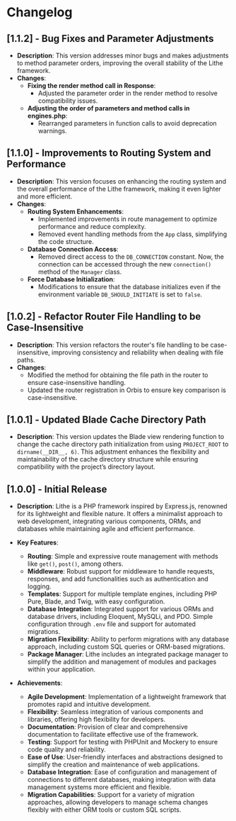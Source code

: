 # Changelog

## [1.1.2] - Bug Fixes and Parameter Adjustments

- **Description**: This version addresses minor bugs and makes adjustments to method parameter orders, improving the overall stability of the Lithe framework.
- **Changes**:
  - **Fixing the render method call in Response**:
    - Adjusted the parameter order in the render method to resolve compatibility issues.
  - **Adjusting the order of parameters and method calls in engines.php**:
    - Rearranged parameters in function calls to avoid deprecation warnings.

## [1.1.0] - Improvements to Routing System and Performance

- **Description**: This version focuses on enhancing the routing system and the overall performance of the Lithe framework, making it even lighter and more efficient.
- **Changes**:
  - **Routing System Enhancements**:
    - Implemented improvements in route management to optimize performance and reduce complexity.
    - Removed event handling methods from the `App` class, simplifying the code structure.
  - **Database Connection Access**:
    - Removed direct access to the `DB_CONNECTION` constant. Now, the connection can be accessed through the new `connection()` method of the `Manager` class.
  - **Force Database Initialization**:
    - Modifications to ensure that the database initializes even if the environment variable `DB_SHOULD_INITIATE` is set to `false`.

## [1.0.2] - Refactor Router File Handling to be Case-Insensitive

- **Description**: This version refactors the router's file handling to be case-insensitive, improving consistency and reliability when dealing with file paths.
- **Changes**:
  - Modified the method for obtaining the file path in the router to ensure case-insensitive handling.
  - Updated the router registration in Orbis to ensure key comparison is case-insensitive.

## [1.0.1] - Updated Blade Cache Directory Path

- **Description**: This version updates the Blade view rendering function to change the cache directory path initialization from using `PROJECT_ROOT` to `dirname(__DIR__, 6)`. This adjustment enhances the flexibility and maintainability of the cache directory structure while ensuring compatibility with the project’s directory layout.

## [1.0.0] - Initial Release

- **Description**: Lithe is a PHP framework inspired by Express.js, renowned for its lightweight and flexible nature. It offers a minimalist approach to web development, integrating various components, ORMs, and databases while maintaining agile and efficient performance.

- **Key Features**:
  - **Routing**: Simple and expressive route management with methods like `get()`, `post()`, among others.
  - **Middleware**: Robust support for middleware to handle requests, responses, and add functionalities such as authentication and logging.
  - **Templates**: Support for multiple template engines, including PHP Pure, Blade, and Twig, with easy configuration.
  - **Database Integration**: Integrated support for various ORMs and database drivers, including Eloquent, MySQLi, and PDO. Simple configuration through `.env` file and support for automated migrations.
  - **Migration Flexibility**: Ability to perform migrations with any database approach, including custom SQL queries or ORM-based migrations.
  - **Package Manager**: Lithe includes an integrated package manager to simplify the addition and management of modules and packages within your application.

- **Achievements**:
  - **Agile Development**: Implementation of a lightweight framework that promotes rapid and intuitive development.
  - **Flexibility**: Seamless integration of various components and libraries, offering high flexibility for developers.
  - **Documentation**: Provision of clear and comprehensive documentation to facilitate effective use of the framework.
  - **Testing**: Support for testing with PHPUnit and Mockery to ensure code quality and reliability.
  - **Ease of Use**: User-friendly interfaces and abstractions designed to simplify the creation and maintenance of web applications.
  - **Database Integration**: Ease of configuration and management of connections to different databases, making integration with data management systems more efficient and flexible.
  - **Migration Capabilities**: Support for a variety of migration approaches, allowing developers to manage schema changes flexibly with either ORM tools or custom SQL scripts.